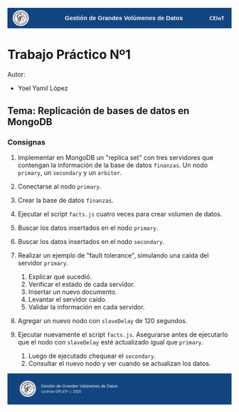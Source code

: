 ![header](doc/header.png)

# Trabajo Práctico Nº1

Autor:

* Yoel Yamil López

## Tema: Replicación de bases de datos en MongoDB

### Consignas

1. Implementar en MongoDB un "replica set" con tres servidores que contengan la información de la base de datos `finanzas`. Un nodo `primary`, un `secondary` y un `arbiter`.

2. Conectarse al nodo `primary`.

3. Crear la base de datos `finanzas`.

4. Ejecutar el script `facts.js` cuatro veces para crear volumen de datos.

5. Buscar los datos insertados en el nodo `primary`.

6. Buscar los datos insertados en el nodo `secondary`.

7. Realizar un ejemplo de "fault tolerance", simulando una caída del servidor `primary`.

    1. Explicar qué sucedió.
    2. Verificar el estado de cada servidor.
    3. Insertar un nuevo documento.
    4. Levantar el servidor caído.
    5. Validar la información en cada servidor.

8. Agregar un nuevo nodo con `slaveDelay` de 120 segundos.

9. Ejecutar nuevamente el script `facts.js`. Asegurarse antes de ejecutarlo que el nodo con `slaveDelay` esté actualizado igual que `primary`.

    1. Luego de ejecutado chequear el `secondary`.
    2. Consultar el nuevo nodo y ver cuando se actualizan los datos.


![footer](doc/footer.png)